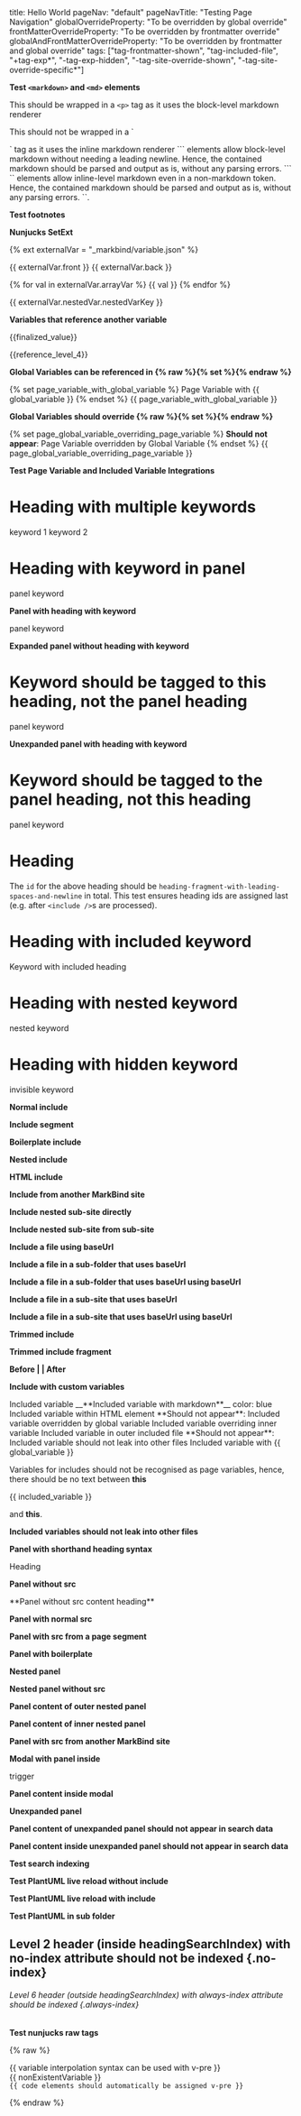 <frontmatter>
title: Hello World
pageNav: "default"
pageNavTitle: "Testing Page Navigation"
globalOverrideProperty: "To be overridden by global override"
frontMatterOverrideProperty: "To be overridden by frontmatter override"
globalAndFrontMatterOverrideProperty: "To be overridden by frontmatter and global override"
tags: ["tag-frontmatter-shown", "tag-included-file", "+tag-exp*", "-tag-exp-hidden", "-tag-site-override-shown", "-tag-site-override-specific*"]
</frontmatter>

<div class="website-content">

**Test `<markdown>` and `<md>` elements**

<markdown>This should be wrapped in a `<p>` tag as it uses the block-level markdown renderer</markdown>

<md>
This should not be wrapped in a `<p>` tag as it uses the inline markdown renderer
</md>

<markdown class="mt-2">
```
<markdown> elements allow block-level markdown without needing a leading newline.
Hence, the contained markdown should be parsed and output as is, without any parsing errors.
</invalidhtml>
```
</markdown>

<md>
`<md>` elements allow inline-level markdown even in a non-markdown token.
Hence, the contained markdown should be parsed and output as is, without any parsing errors.
`</invalid>`.
</md>


**Test footnotes**

<include src="testFootnotes.md" />

**Nunjucks SetExt**

{% ext externalVar = "_markbind/variable.json" %}

{{ externalVar.front }} {{ externalVar.back }}

{% for val in externalVar.arrayVar %}
{{ val }}
{% endfor %}

{{ externalVar.nestedVar.nestedVarKey }}

**Variables that reference another variable**

{{finalized_value}}

{{reference_level_4}}

**Global Variables can be referenced in {% raw %}{% set %}{% endraw %}**

{% set page_variable_with_global_variable %}
Page Variable with {{ global_variable }}
{% endset %}
{{ page_variable_with_global_variable }}

**Global Variables should override {% raw %}{% set %}{% endraw %}**

{% set page_global_variable_overriding_page_variable %}
**Should not appear**: Page Variable overridden by Global Variable
{% endset %}
{{ page_global_variable_overriding_page_variable }}

**Test Page Variable and Included Variable Integrations**

<include src="testPageVariablesInInclude.md" />

# Heading with multiple keywords
<span class="keyword">keyword 1</span>
<span class="keyword">keyword 2</span>

# Heading with keyword in panel
<panel header="Panel with keyword" expanded>
  <span class="keyword">panel keyword</span>
</panel>

**Panel with heading with keyword**

<panel header="# Panel with heading" expanded>
  <span class="keyword">panel keyword</span>
</panel>

**Expanded panel without heading with keyword**

<panel header="# Panel without heading with keyword" expanded>

  # Keyword should be tagged to this heading, not the panel heading
  <span class="keyword">panel keyword</span>
</panel>

**Unexpanded panel with heading with keyword**
<panel header="# Panel with heading with keyword">

  # Keyword should be tagged to the panel heading, not this heading
  <span class="keyword">panel keyword</span>
</panel>

# Heading <include src="testTrimIncludeFragment.md#fragment" />

The `id` for the above heading should be `heading-fragment-with-leading-spaces-and-newline` in total.
This test ensures heading ids are assigned last (e.g. after `<include />`s are processed).

# Heading with included keyword
<include src="testKeyword.md" />

<include src="testKeywordHeading.md" />
<span class="keyword">Keyword with included heading</span>

# Heading with nested keyword
<div>
  <div>
    <div>
      <span class="keyword">nested keyword</span>
    </div>
  </div>
</div>

# Heading with hidden keyword
<span class="keyword d-none">invisible keyword</span>

<include src="testTags.md" />

**Normal include**

<include src="requirements/EstablishingRequirements.md" />

**Include segment**

<include src="requirements/EstablishingRequirements.md#preview" />

**Boilerplate include**

<include src="requirements/boilerTest.md" name="Boilerplate Referencing" boilerplate />

<include src="requirements/notInside.md" name="Referencing specified path in boilerplate" boilerplate="folder/inside.md"/>

**Nested include**

<include src="requirements/nestedInclude.md" />

**HTML include**

<include src="testInclude.html" />

**Include from another MarkBind site**

<include src="sub_site/index.md" />
<include src="sub_site/testReuseSubsite.md" />
<include src="sub_site/testReuseSubsite.md#imageTest" />

**Include nested sub-site directly**

<box>
<include src="sub_site/nested_sub_site/index.md" />
</box>

**Include nested sub-site from sub-site**

<box>
<include src="sub_site/testSubsiteAndNestedSubsiteBaseUrl.md" />
</box>

**Include a file using baseUrl**
<include src="{{baseUrl}}/requirements/SpecifyingRequirements.md#preview" />
<panel src="{{baseUrl}}/requirements/SpecifyingRequirements.md#preview" header="**same test with panels**" type="minimal" />

**Include a file in a sub-folder that uses baseUrl**
<include src="requirements/testBaseUrlInIncludeSrc.md" />
<panel src="requirements/testBaseUrlInIncludeSrc.md" header="**same test with panels**" type="minimal" />

**Include a file in a sub-folder that uses baseUrl using baseUrl**
<include src="{{baseUrl}}/requirements/testBaseUrlInIncludeSrc.md" />
<panel src="{{baseUrl}}/requirements/testBaseUrlInIncludeSrc.md" header="**same test with panels**" type="minimal" />

**Include a file in a sub-site that uses baseUrl**
<include src="sub_site/testBaseUrlInIncludeSrcSubSite.md" />
<panel src="sub_site/testBaseUrlInIncludeSrcSubSite.md" header="**same test with panels**" type="minimal" />

**Include a file in a sub-site that uses baseUrl using baseUrl**
<include src="{{baseUrl}}/sub_site/testBaseUrlInIncludeSrcSubSite.md" />
<panel src="{{baseUrl}}/sub_site/testBaseUrlInIncludeSrcSubSite.md" header="**same test with panels**" type="minimal" />

**Trimmed include** 

**<include src="testTrimInclude.md" trim inline />**

**Trimmed include fragment**

**Before | <include src="testTrimIncludeFragment.md#fragment" trim inline /> | After**

**Include with custom variables**

<include src="testIncludeVariables.md" var-included_variable_as_include_attribute="Included variable as include attribute">
  <variable name="included_variable">Included variable</variable>
  <variable name="included_variable_with_markdown">__**Included variable with markdown**__</variable>
  <variable name="included_variable_as_attribute">color: blue</variable>
  <variable name="included_variable_as_html_element"><span>Included variable within HTML element</span></variable>
  <variable name="global_variable_overriding_included_variable">**Should not appear**: Included variable overridden by global variable</variable>
  <variable name="included_variable_inner_overridden">Included variable overriding inner variable</variable>
  <variable name="included_variable_in_outer_included_file">Included variable in outer included file</variable>
  <variable name="included_variable_should_not_leak">**Should not appear**: Included variable should not leak into other files</variable>
  <variable name="included_variable_with_global_variable">Included variable with {{ global_variable }}</variable>
</include>

Variables for includes should not be recognised as page variables, hence, there should be no text between **this**

{{ included_variable }}

and **this**.

**Included variables should not leak into other files**

<include src="testIncludeVariableLeak.md" />

**Panel with shorthand heading syntax**

<panel>
    <span heading>
        Heading
    </span>
</panel>

**Panel without src**

<panel header="## Panel without src header" expanded>
<markdown>
**Panel without src content heading**
</markdown> 
</panel>

**Panel with normal src**

<panel header="## Panel with normal src header" src="testPanels/PanelNormalSource.md" expanded>
</panel>    

**Panel with src from a page segment**

<panel header="## Panel with src from a page segment header" src="testPanels/PanelSourceContainsSegment.md#segment" expanded>
</panel>

**Panel with boilerplate**

<panel header="## Boilerplate referencing" src="testPanels/boilerTestPanel.md"  boilerplate expanded>
</panel>

<panel header="## Boilerplate referencing 2" src="testPanelsDuplicate/boilerTestPanel.md"  boilerplate expanded>
</panel>

<panel header="## Referencing specified path in boilerplate" src="testPanels/notInside.md" boilerplate="folder/panelBoilerplate.md" expanded>
</panel>

**Nested panel**

<panel header="## Outer nested panel" src="testPanels/NestedPanel.md" expanded>
</panel>

**Nested panel without src**

<panel header="## Outer nested panel without src" expanded>

  **Panel content of outer nested panel**

  <panel header="## Inner panel header without src" expanded>
  
  **Panel content of inner nested panel**

  </panel>
</panel>

**Panel with src from another MarkBind site**

<panel header="## Panel with src from another MarkBind site header" src="sub_site/index.md" expanded>
</panel>
<panel header="## Panel with src from another MarkBind site header" src="sub_site/testReuseSubsite.md" expanded>
</panel>
</div>

**Modal with panel inside**

<trigger for="modal-with-panel">trigger</trigger>

<modal header="modal title with panel inside" id="modal-with-panel">
  <panel header="## Panel inside modal" expanded>
  
  **Panel content inside modal**

  </panel>
</modal>

**Unexpanded panel**

<panel header="## Unexpanded panel header">

  **Panel content of unexpanded panel should not appear in search data**

  <panel header="## Panel header inside unexpanded panel should not appear in search data" expanded>
  
  **Panel content inside unexpanded panel should not appear in search data**

  </panel>
</panel>

**Test search indexing**

**Test PlantUML live reload without include**
<puml src="diagrams/activity.puml" alt="activity diagram" />

**Test PlantUML live reload with include**
<include src="testPlantUML.md" />

**Test PlantUML in sub folder**
<include src="sub_site/testPlantUMLSubFolderInclude.md" />

## Level 2 header (inside headingSearchIndex) with no-index attribute should not be indexed {.no-index}

###### Level 6 header (outside headingSearchIndex) with always-index attribute should be indexed {.always-index}

**Test nunjucks raw tags**

{% raw %}

<div v-pre>{{ variable interpolation syntax can be used with v-pre }}</div>
<div v-pre>{{ nonExistentVariable }}</div>
<code>{{ code elements should automatically be assigned v-pre }}</code>

{% endraw %}
